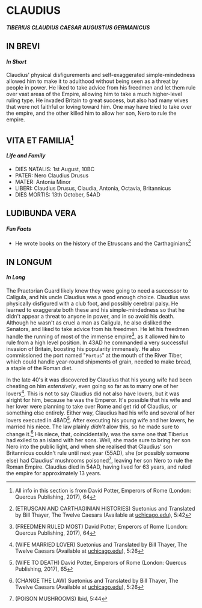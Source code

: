# **CLAUDIUS**
#### *TIBERIUS CLAUDIUS CAESAR AUGUSTUS GERMANICUS*

## IN BREVI
#### *In Short*
Claudius' physical disfigurements and self-exaggerated simple-mindedness allowed him to make it to adulthood without being seen as a threat by people in power. He liked to take advice from his freedmen and let them rule over vast areas of the Empire, allowing him to take a much higher-level ruling type. He invaded Britain to great success, but also had many wives that were not faithful or loving toward him. One may have tried to take over the empire, and the other killed him to allow her son, Nero to rule the empire.

## VITA ET FAMILIA[^1]
#### *Life and Family*
- DIES NATALIS: 1st August, 10BC
- PATER: Nero Claudius Drusus
- MATER: Antonia Minor
- LIBERI: Claudius Drusus, Claudia, Antonia, Octavia, Britannicus
- DIES MORTIS: 13th October, 54AD

## LUDIBUNDA VERA
#### *Fun Facts*
 - He wrote books on the history of the Etruscans and the Carthaginians[^2]

## IN LONGUM
#### *In Long*
The Praetorian Guard likely knew they were going to need a successor to Caligula, and his uncle Claudius was a good enough choice. Claudius was physically disfigured with a club foot, and possibly cerebral palsy. He learned to exaggerate both these and his simple-mindedness so that he didn't appear a threat to anyone in power, and in so avoid his death. Although he wasn't as cruel a man as Caligula, he also disliked the Senators, and liked to take advice from his freedmen. He let his freedmen handle the running of most of the immense empire[^3], as it allowed him to rule from a high level position. In 43AD he commanded a very successful invasion of Britain, boosting his popularity immensely. He also commissioned the port named "`Portus`" at the mouth of the River Tiber, which could handle year-round shipments of grain, needed to make bread, a staple of the Roman diet.

In the late 40's it was discovered by Claudius that his young wife had been cheating on him *extensively*, even going so far as to marry one of her lovers[^4]. This is not to say Claudius did not also have lovers, but it was alright for him, because he was the Emperor. It's possible that his wife and her lover were planning to take over Rome and get rid of Claudius, or something else entirely. Either way, Claudius had his wife and several of her lovers executed in 48AD[^5]. After executing his young wife and her lovers, he married his niece. The law plainly *didn't* alow this, so he made sure to change it.[^6] His niece, that, coincidentally, was the same one that Tiberius had exiled to an island with her sons. Well, she made sure to bring her son Nero into the public light, and when she realised that Claudius' son Britannicus couldn't rule until next year (55AD), she (or possibly someone else) had Claudius' mushrooms poisoned[^7], leaving her son Nero to rule the Roman Empire. Claudius died in 54AD, having lived for 63 years, and ruled the empire for approximately 13 years.

[^1]: All info in this section is from David Potter, Emperors of Rome (London: Quercus Publishing, 2017), 64
[^2]: (ETRUSCAN AND CARTHAGINIAN HISTORIES) Suetonius and Translated by Bill Thayer, The Twelve Caesars (Available at [uchicago.edu](https://penelope.uchicago.edu/Thayer/E/Roman/Texts/Suetonius/12Caesars/Claudius*.html)), 5:42
[^3]: (FREEDMEN RULED MOST) David Potter, Emperors of Rome (London: Quercus Publishing, 2017), 64
[^4]: (WIFE MARRIED LOVER) Suetonius and Translated by Bill Thayer, The Twelve Caesars (Available at [uchicago.edu](https://penelope.uchicago.edu/Thayer/E/Roman/Texts/Suetonius/12Caesars/Claudius*.html)), 5:26
[^5]: (WIFE TO DEATH) David Potter, Emperors of Rome (London: Quercus Publishing, 2017), 65
[^6]: (CHANGE THE LAW) Suetonius and Translated by Bill Thayer, The Twelve Caesars (Available at [uchicago.edu](https://penelope.uchicago.edu/Thayer/E/Roman/Texts/Suetonius/12Caesars/Claudius*.html)), 5:26
[^7]: (POISON MUSHROOMS) Ibid, 5:44